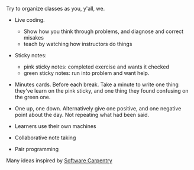 Try to organize classes as you, y'all, we.

* Live coding.

  - Show how you think through problems, and diagnose and correct misakes
  - teach by watching how instructors do things
  
* Sticky notes: 

  - pink sticky notes: completed exercise and wants it checked
  - green sticky notes: run into problem and want help.

* Minutes cards. Before each break. Take a minute to write one thing they've learn on the pink sticky, 
  and one thing they found confusing on the green one. 

* One up, one down. Alternatively give one positive, and one negative point about the day. Not repeating what had been said. 

* Learners use their own machines
* Collaborative note taking
* Pair programming

Many ideas inspired by [Software Carpentry](http://swcarpentry.github.io/instructor-training/08-performance.html)